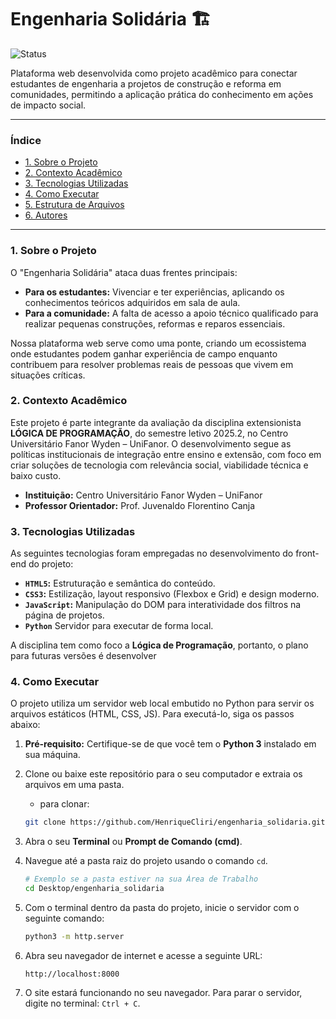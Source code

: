 # Engenharia Solidária 🏗️

![Status](https://img.shields.io/badge/status-em%20desenvolvimento-yellow)

Plataforma web desenvolvida como projeto acadêmico para conectar estudantes de engenharia a projetos de construção e reforma em comunidades, permitindo a aplicação prática do conhecimento em ações de impacto social.

---

### Índice

- [1. Sobre o Projeto](#1-sobre-o-projeto)
- [2. Contexto Acadêmico](#2-contexto-acadêmico)
- [3. Tecnologias Utilizadas](#3-tecnologias-utilizadas)
- [4. Como Executar](#4-como-executar)
- [5. Estrutura de Arquivos](#5-estrutura-de-arquivos)
- [6. Autores](#6-autores)

---

### 1. Sobre o Projeto

O "Engenharia Solidária" ataca duas frentes principais:
* **Para os estudantes:** Vivenciar e ter experiências, aplicando os conhecimentos teóricos adquiridos em sala de aula.
* **Para a comunidade:** A falta de acesso a apoio técnico qualificado para realizar pequenas construções, reformas e reparos essenciais.

Nossa plataforma web serve como uma ponte, criando um ecossistema onde estudantes podem ganhar experiência de campo enquanto contribuem para resolver problemas reais de pessoas que vivem em situações críticas.

### 2. Contexto Acadêmico

Este projeto é parte integrante da avaliação da disciplina extensionista **LÓGICA DE PROGRAMAÇÃO**, do semestre letivo 2025.2, no Centro Universitário Fanor Wyden – UniFanor. O desenvolvimento segue as políticas institucionais de integração entre ensino e extensão, com foco em criar soluções de tecnologia com relevância social, viabilidade técnica e baixo custo.

- **Instituição:** Centro Universitário Fanor Wyden – UniFanor
- **Professor Orientador:** Prof. Juvenaldo Florentino Canja

### 3. Tecnologias Utilizadas

As seguintes tecnologias foram empregadas no desenvolvimento do front-end do projeto:

- **`HTML5`:** Estruturação e semântica do conteúdo.
- **`CSS3`:** Estilização, layout responsivo (Flexbox e Grid) e design moderno.
- **`JavaScript`:** Manipulação do DOM para interatividade dos filtros na página de projetos.
- **`Python`** Servidor para executar de forma local.

A disciplina tem como foco a **Lógica de Programação**, portanto, o plano para futuras versões é desenvolver

### 4. Como Executar

O projeto utiliza um servidor web local embutido no Python para servir os arquivos estáticos (HTML, CSS, JS). Para executá-lo, siga os passos abaixo:

1.  **Pré-requisito:** Certifique-se de que você tem o **Python 3** instalado em sua máquina.

2.  Clone ou baixe este repositório para o seu computador e extraia os arquivos em uma pasta.
    - para clonar:
    ```bash
    git clone https://github.com/HenriqueCliri/engenharia_solidaria.git
    ```

3.  Abra o seu **Terminal** ou **Prompt de Comando (cmd)**.

4.  Navegue até a pasta raiz do projeto usando o comando `cd`.
    ```bash
    # Exemplo se a pasta estiver na sua Área de Trabalho
    cd Desktop/engenharia_solidaria
    ```

5.  Com o terminal dentro da pasta do projeto, inicie o servidor com o seguinte comando:
    ```bash
    python3 -m http.server
    ```

6.  Abra seu navegador de internet e acesse a seguinte URL:
    ```
    http://localhost:8000
    ```

7.  O site estará funcionando no seu navegador. Para parar o servidor, digite no terminal: `Ctrl + C`.
